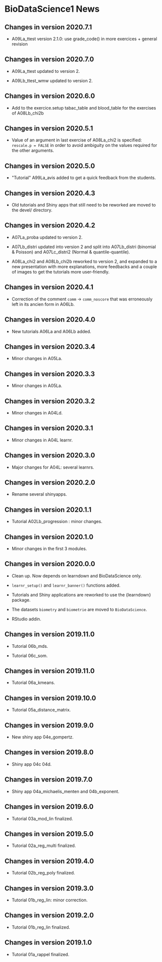 # BioDataScience1 News

## Changes in version 2020.7.1

- A09La_ttest version 2.1.0: use grade_code() in more exercices + general revision

## Changes in version 2020.7.0

- A09La_ttest updated to version 2.

- A09Lb_ttest_wmw updated to version 2.

## Changes in version 2020.6.0

- Add to the exercice.setup tabac_table and blood_table for the exercises of A08Lb_chi2b

## Changes in version 2020.5.1

- Value of an argument in last exercise of A08La_chi2 is specified: `rescale.p = FALSE` in order to avoid ambiguity on the values required for the other arguments.

## Changes in version 2020.5.0

- "Tutorial" A99La_avis added to get a quick feedback from the students.

## Changes in version 2020.4.3

- Old tutorials and Shiny apps that still need to be reworked are moved to the devel/ directory.

## Changes in version 2020.4.2

- A07La_proba updated to version 2.

- A07Lb_distri updated into version 2 and split into A07Lb_distri (binomial & Poisson) and A07Lc_distri2 (Normal & quantile-quantile).

- A08La_chi2 and A08Lb_chi2b reworked to version 2, and expanded to a new presentation with more explanations, more feedbacks and a couple of images to get the tutorials more user-friendly.

## Changes in version 2020.4.1

- Correction of the comment `comm` -> `comm_noscore`  that was erroneously left in its ancien form in A06Lb.

## Changes in version 2020.4.0

- New tutorials A06La and A06Lb added.

## Changes in version 2020.3.4

- Minor changes in A05La.

## Changes in version 2020.3.3

- Minor changes in A05La.

## Changes in version 2020.3.2

- Minor changes in A04Ld.

## Changes in version 2020.3.1

- Minor changes in A04L learnr.

## Changes in version 2020.3.0

- Major changes for A04L: several learnrs.

## Changes in version 2020.2.0

- Rename several shinyapps.

## Changes in version 2020.1.1

- Tutorial A02Lb_progression : minor changes.

## Changes in version 2020.1.0

- Minor changes in the first 3 modules.

## Changes in version 2020.0.0

- Clean up. Now depends on learndown and BioDataScience only.
- `learnr_setup()` and `learnr_banner()` functions
added.
- Tutorials and Shiny applications are reworked to use the {learndown} package.

- The datasets `biometry` and `biometrie` are moved to `BioDataScience`.

- RStudio addin.

## Changes in version 2019.11.0

- Tutorial 06b_mds.

- Tutorial 06c_som.

## Changes in version 2019.11.0

- Tutorial 06a_kmeans.

## Changes in version 2019.10.0

- Tutorial 05a_distance_matrix.

## Changes in version 2019.9.0

- New shiny app 04e_gompertz.

## Changes in version 2019.8.0

- Shiny app 04c 04d.

## Changes in version 2019.7.0

- Shiny app 04a_michaelis_menten and 04b_exponent.

## Changes in version 2019.6.0

- Tutorial 03a_mod_lin finalized.

## Changes in version 2019.5.0

- Tutorial 02a_reg_multi finalized.

## Changes in version 2019.4.0

- Tutorial 02b_reg_poly finalized.

## Changes in version 2019.3.0

- Tutorial 01b_reg_lin: minor correction.

## Changes in version 2019.2.0

- Tutorial 01b_reg_lin finalized.

## Changes in version 2019.1.0

- Tutorial 01a_rappel finalized.
